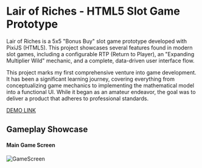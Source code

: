 
# Lair of Riches - HTML5 Slot Game Prototype

Lair of Riches is a 5x5 "Bonus Buy" slot game prototype developed with PixiJS (HTML5). This project showcases several features found in modern slot games, including a configurable RTP (Return to Player), an "Expanding Multiplier Wild" mechanic, and a complete, data-driven user interface flow.

This project marks my first comprehensive venture into game development. It has been a significant learning journey, covering everything from conceptualizing game mechanics to implementing the mathematical model into a functional UI. While it began as an amateur endeavor, the goal was to deliver a product that adheres to professional standards.


[DEMO LINK](https://furkanpz.github.io/lairofriches/)
## Gameplay Showcase

#### Main Game Screen
![GameScreen](https://i.ibb.co/dTntqpv/game2.jpg)
